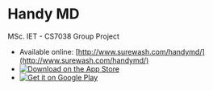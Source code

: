 Handy MD
======

MSc. IET - CS7038 Group Project

* Available online: [http://www.surewash.com/handymd/](http://www.surewash.com/handymd/)
* [![Download on the App Store](https://raw.githubusercontent.com/wiki/anokta/CS7038/app_store.png "Download on the App Store")](https://itunes.apple.com/ie/app/handy-md/id883398643?mt=8)
* [![Get it on Google Play](https://raw.githubusercontent.com/wiki/anokta/CS7038/google_play.png "Get it on Google Play")](https://play.google.com/store/apps/details?id=com.surewash.handymd)
